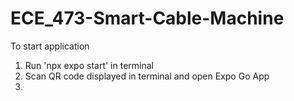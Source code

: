 # ECE_473-Smart-Cable-Machine

To start application
1. Run 'npx expo start' in terminal
2. Scan QR code displayed in terminal and open Expo Go App
3. 
